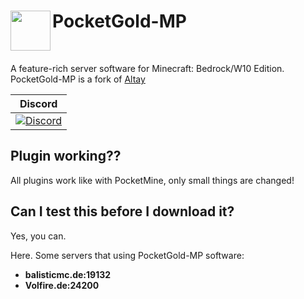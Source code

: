 <h1>PocketGold-MP<img src="http://fs1.directupload.net/images/180401/urn5z9ic.png" height="64" width="64" align="left"></img></h1>
<br />

A feature-rich server software for Minecraft: Bedrock/W10 Edition. PocketGold-MP is a fork of [Altay](https://github.com/TuranicTeam/Altay)

| Discord |
| :---: |
| [![Discord](https://img.shields.io/discord/427472879072968714.svg?style=flat-square&label=discord&colorB=7289da)](https://discord.gg/ve5CpwW) |

## Plugin working??

All plugins work like with PocketMine, only small things are changed!

## Can I test this before I download it?

Yes, you can.

Here. Some servers that using PocketGold-MP software:

- **balisticmc.de:19132**
- **Volfire.de:24200**
